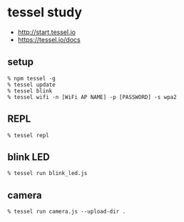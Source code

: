 # tessel study

- http://start.tessel.io
- https://tessel.io/docs

## setup

    % npm tessel -g
    % tessel update
    % tessel blink
    % tessel wifi -n [WiFi AP NAME] -p [PASSWORD] -s wpa2

## REPL

    % tessel repl

## blink LED

    % tessel run blink_led.js

## camera

    % tessel run camera.js --upload-dir .
